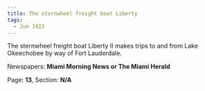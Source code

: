 ```yaml
---  
title: The sternwheel freight boat Liberty  
tags:  
  - Jun 1923  
---  
```

  
The sternwheel freight boat Liberty II makes trips to and from Lake Okeechobee by way of Fort Lauderdale.  
  
Newspapers: **Miami Morning News or The Miami Herald**  
  
Page: **13**, Section: **N/A** 
